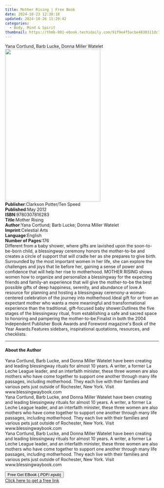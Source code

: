 ```yaml
---
title: Mother Rising | Free Book
date: 2024-10-23 12:38:18
updated: 2024-10-26 11:29:42
categories:
  - Body, Mind & Spirit
thumbnail: https://thmb-001-ebook.techidaily.com/91f9e4f5acbe4830311dc71eb776217d5fcd4eefca8df24a81f48c03350056fd.jpg
---
```

<main id="book-container">
  <div class="flex flex-col">
    <div class="book-brief flex-1 py-6 px-4 sm:p-6 md:py-10 md:px-8">
      <!-- brief-->
      <div class="book-brief-main">
        Yana Cortlund, Barb Lucke, Donna Miller Watelet
      </div>
    </div>
    <div
      class="book-meta-info flex-1 grid gap-4 col-start-1 col-end-3 row-start-1 sm:mb-6 sm:grid-cols-4 lg:gap-6 lg:col-start-2 lg:row-end-6 lg:row-span-6 lg:mb-0"
    >
      <div
        class="book-meta-info-left place-content-center mt-4 p-4 text-sm leading-6 col-start-2 col-span-2 dark:text-slate-400"
      >
        <img
          class="w-full h-500 object-cover rounded-lg sm:h-255 sm:col-span-2 lg:col-span-full"
          src="https://img-001-ebook.techidaily.com/8040ed95bb40c25c1d1f142d5bfdbca4d5e7d762f4db1f8b31a7352a35d9d9cc.jpg"
          alt=""
          width="312"
          height="500"
        />
      </div>
      <div
        class="book-meta-info-right mt-2 col-start-1 row-start-2 col-span-3 self-center"
      >
        <!-- meta data  -->
        <div class="flex flex-col px-4 md:px-8">
          <div class="flex-1">
            <strong>Publisher</strong>:<span class="px-2"
              >Clarkson Potter/Ten Speed</span
            >
          </div>
          <div class="flex-1">
            <strong>Published</strong>:<span class="px-2">May 2012</span>
          </div>
          <div class="flex-1">
            <strong>ISBN</strong>:<span class="px-2">9780307816283</span>
          </div>
          <div class="flex-1">
            <strong>Title</strong>:<span class="px-2">Mother Rising</span>
          </div>
          <div class="flex-1">
            <strong>Author</strong>:<span class="px-2"
              >Yana Cortlund; Barb Lucke; Donna Miller Watelet</span
            >
          </div>
          <div class="flex-1">
            <strong>Imprint</strong>:<span class="px-2">Celestial Arts</span>
          </div>
          <div class="flex-1">
            <strong>Language</strong>:<span class="px-2">English</span>
          </div>
          <div class="flex-1">
            <strong>Number of Pages</strong>:<span class="px-2">176</span>
          </div>
        </div>
      </div>
    </div>
    <div class="book-description flex-1 py-6 px-4 sm:p-6 md:py-10 md:px-8">
      <div class="book-description-main">
        <div accordion-content="" id="description">
          Different from a baby shower, where gifts are lavished upon the
          soon-to-be-born child, a blessingway ceremony honors the mother-to-be
          and creates a circle of support that will cradle her as she prepares
          to give birth. Surrounded by the most important women in her life, she
          can explore the challenges and joys that lie before her, gaining a
          sense of power and confidence that will help her rise to motherhood.
          MOTHER RISING shows women how to organize and personalize a
          blessingway for the expecting friends and family-an experience that
          will give the mother-to-be the best possible gifts of deep happiness,
          serenity, and abundance of love.A resource for planning and hosting a
          blessingway ceremony-a woman-centered celebration of the journey into
          motherhood.Ideal gift for or from an expectant mother who wants a more
          meaningful and transformational experience than the traditional,
          gift-focused baby shower.Outlines the five stages of the blessingway
          ritual, from establishing a safe and sacred space to honoring and
          pampering the mother-to-be.Finalist in both the 2004 Independent
          Publisher Book Awards and Foreword magazine's Book of the Year
          Awards.Features sidebars, inspirational quotations, resources, and
          checklists.
        </div>
        <div class="accordion-fader"></div>
      </div>
    </div>
    <div class="book-excerpts flex-1 py-6 px-4 sm:p-6 md:py-10 md:px-8">
      <!-- excerpts-->
      <div class="book-excerpts-main">
        <hr />
        <h4 class="placeholder placeholder-heading">
          <span>About the Author</span>
        </h4>
        <p>
          Yana Cortlund, Barb Lucke, and Donna Miller Watelet have been creating
          and leading blessingway rituals for almost 10 years. A writer, a
          former La Leche League leader, and an interfaith minister, these three
          women are also mothers who have come together to support one another
          through many life passages, including motherhood. They each live with
          their families and various pets just outside of Rochester, New York.
          Visit www.blessingwaybook.com <br />Yana Cortlund, Barb Lucke, and
          Donna Miller Watelet have been creating and leading blessingway
          rituals for almost 10 years. A writer, a former La Leche League
          leader, and an interfaith minister, these three women are also mothers
          who have come together to support one another through many life
          passages, including motherhood. They each live with their families and
          various pets just outside of Rochester, New York. Visit
          www.blessingwaybook.com<br />Yana Cortlund, Barb Lucke, and Donna
          Miller Watelet have been creating and leading blessingway rituals for
          almost 10 years. A writer, a former La Leche League leader, and an
          interfaith minister, these three women are also mothers who have come
          together to support one another through many life passages, including
          motherhood. They each live with their families and various pets just
          outside of Rochester, New York. Visit www.blessingwaybook.com
        </p>
      </div>
    </div>
    <div
      class="book-about-author flex-1 py-6 px-4 sm:p-6 md:py-10 md:px-8"
    ></div>
    <div class="book-free-get flex-1 py-6 px-4 sm:p-6 md:py-10 md:px-8">
      <button
        id="btn-free-get"
        class="bg-blue-500 hover:bg-blue-700 text-white font-bold py-2 px-4 rounded"
      >
        Free Get EBook (.PDF/.epub)
      </button>
      <div id="countdown-display" class="px-2 text-lg mt-2"></div>
      <a
        id="free-link"
        class="hidden bg-blue-500 hover:bg-blue-700 text-white font-bold py-2 px-4 rounded"
        href="https://www.ebooks.com/en-us/book/892410/mother-rising/yana-cortlund/"
        target="_blank"
        >Click here to get a free link</a
      >
    </div>
    <script>
      let countdownTime = 0;
      let countdownInterval = null;
      document
        .getElementById('btn-free-get')
        .addEventListener('click', startCountdown);
      function startCountdown() {
        countdownTime = new Date().getTime() + 60000 * 3;
        countdownInterval = setInterval(updateCountdown, 1000);
        document.getElementById('btn-free-get').disabled = true;
        document
          .getElementById('btn-free-get')
          .classList.add('bg-gray-500', 'cursor-not-allowed');
      }
      function updateCountdown() {
        let currentTime = new Date().getTime();
        let timeLeft = countdownTime - currentTime;
        let secondsLeft = Math.floor(timeLeft / 1000);
        document.getElementById('countdown-display').innerHTML =
          `Remaining time: ${secondsLeft} seconds.`;
        if (secondsLeft <= 0) {
          clearInterval(countdownInterval);
          document.getElementById('btn-free-get').classList.add('hidden');
          document.getElementById('free-link').classList.remove('hidden');
          document.getElementById('countdown-display').innerHTML = '';
        }
      }
    </script>
  </div>
</main>
